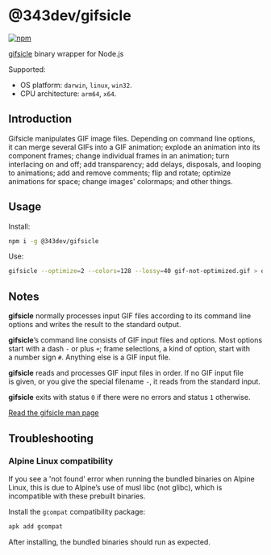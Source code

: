 # @343dev/gifsicle

[![npm](https://img.shields.io/npm/v/@343dev/gifsicle.svg)](https://www.npmjs.com/package/@343dev/gifsicle)

[gifsicle](https://www.lcdf.org/gifsicle/) binary wrapper for Node.js

Supported:
- OS platform: `darwin`, `linux`, `win32`.
- CPU architecture: `arm64`, `x64`.

## Introduction

Gifsicle manipulates GIF image files. Depending on command line options, it can merge several GIFs into a GIF animation; explode an animation into its component frames; change individual frames in an animation; turn interlacing on and off; add transparency; add delays, disposals, and looping to animations; add and remove comments; flip and rotate; optimize animations for space; change images' colormaps; and other things.

## Usage

Install:

```sh
npm i -g @343dev/gifsicle
```

Use:

```sh
gifsicle --optimize=2 --colors=128 --lossy=40 gif-not-optimized.gif > optimized.gif
```

## Notes

**gifsicle** normally processes input GIF files according to its command line options and writes the result to the standard output.

**gifsicle**’s command line consists of GIF input files and options. Most options start with a dash `-` or plus `+`; frame selections, a kind of option, start with a number sign `#`. Anything else is a GIF input file.

**gifsicle** reads and processes GIF input files in order. If no GIF input file is given, or you give the special filename `-`, it reads from the standard input.

**gifsicle** exits with status `0` if there were no errors and status `1` otherwise.

[Read the gifsicle man page](https://www.lcdf.org/gifsicle/man.html)

## Troubleshooting

### Alpine Linux compatibility

If you see a 'not found' error when running the bundled binaries on Alpine Linux, this is due to Alpine’s use of musl libc (not glibc), which is incompatible with these prebuilt binaries.

Install the `gcompat` compatibility package:

```sh
apk add gcompat
```

After installing, the bundled binaries should run as expected.

